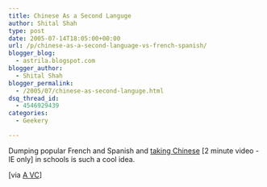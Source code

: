 ```yaml
---
title: Chinese As a Second Languge
author: Shital Shah
type: post
date: 2005-07-14T18:05:00+00:00
url: /p/chinese-as-a-second-language-vs-french-spanish/
blogger_blog:
  - astrila.blogspot.com
blogger_author:
  - Shital Shah
blogger_permalink:
  - /2005/07/chinese-as-second-languge.html
dsq_thread_id:
  - 4546929439
categories:
  - Geekery

---
```

Dumping popular French and Spanish and [taking Chinese][1] [2 minute video - IE only] in schools is such a cool idea.

[via [A VC][2]]

 [1]: http://wcbs.dayport.com/launcher/78797/?tf=video_player.tpl&Category_ID=48
 [2]: http://avc.blogs.com/a_vc/